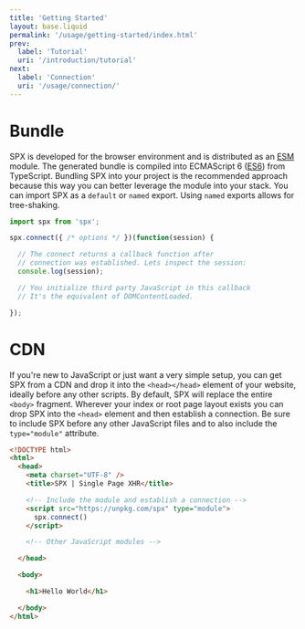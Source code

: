 ```yaml
---
title: 'Getting Started'
layout: base.liquid
permalink: '/usage/getting-started/index.html'
prev:
  label: 'Tutorial'
  uri: '/introduction/tutorial'
next:
  label: 'Connection'
  uri: '/usage/connection/'
---
```


# Bundle

SPX is developed for the browser environment and is distributed as an [ESM](https://developer.mozilla.org/en-US/docs/Web/JavaScript/Guide/Modules) module. The generated bundle is compiled into ECMAScript 6 ([ES6](https://kangax.github.io/compat-table/es6/)) from TypeScript. Bundling SPX into your project is the recommended approach because this way you can better leverage the module into your stack. You can import SPX as a `default` or `named` export. Using `named` exports allows for tree-shaking.

<!-- prettier-ignore -->
```js
import spx from 'spx';

spx.connect({ /* options */ })(function(session) {

  // The connect returns a callback function after
  // connection was established. Lets inspect the session:
  console.log(session);

  // You initialize third party JavaScript in this callback
  // It's the equivalent of DOMContentLoaded.

});
```

# CDN

If you're new to JavaScript or just want a very simple setup, you can get SPX from a CDN and drop it into the `<head></head>` element of your website, ideally before any other scripts. By default, SPX will replace the entire `<body>` fragment. Wherever your index or root page layout exists you can drop SPX into the `<head>` element and then establish a connection. Be sure to include SPX before any other JavaScript files and to also include the `type="module"` attribute.

<!-- prettier-ignore -->
```html
<!DOCTYPE html>
<html>
  <head>
    <meta charset="UTF-8" />
    <title>SPX | Single Page XHR</title>

    <!-- Include the module and establish a connection -->
    <script src="https://unpkg.com/spx" type="module">
      spx.connect()
    </script>

    <!-- Other JavaScript modules -->

  </head>

  <body>

    <h1>Hello World</h1>

  </body>
</html>
```

